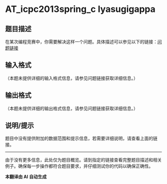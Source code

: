 # AT_icpc2013spring_c Iyasugigappa

## 题目描述

在某次编程竞赛中，你需要解决这样一个问题。具体描述可以参见以下的链接：[问题链接](https://atcoder.jp/contests/JAG2013Spring/tasks/icpc2013spring_c)

## 输入格式

（本题未提供详细的输入格式信息，请参见问题链接获取详细信息。）

## 输出格式

（本题未提供详细的输出格式信息，请参见问题链接获取详细信息。）

## 说明/提示

题目中没有提供附加的数据范围和提示信息，若需要详细说明，请查看上面的链接。

---

由于没有更多信息，此处仅为题目概览。请到指定的链接查看完整题目描述和相关例子。确保每一步操作都符合题目要求，并仔细测试你的代码以确保正确性。

 **本翻译由 AI 自动生成**